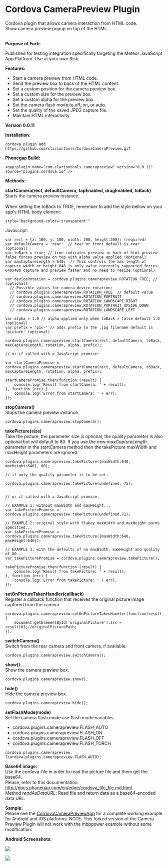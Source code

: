 Cordova CameraPreview Plugin
====================

Cordova plugin that allows camera interaction from HTML code.<br/>
Show camera preview popup on top of the HTML.<br/>
<br/>
<p><b>Purpose of Fork:</b></p>
Published for testing integration specifically targeting the Meteor JavaScript App Platform. Use at your own Risk.<br/>

<p><b>Features:</b></p>
<ul>
  <li>Start a camera preview from HTML code.</li>
  <li>Send the preview box to back of the HTML content.</li>
  <li>Set a custom position for the camera preview box.</li>
  <li>Set a custom size for the preview box.</li>
  <li>Set a custom alpha for the preview box.</li>
  <li>Set the camera flash mode to off, on, or auto.</li>
  <li>Set the quality of the saved JPEG capture file.</li>
  <li>Maintain HTML interactivity.</li>
</ul>

<p><b>Version 0.0.11</b></p>

<p><b>Installation:</b></p>

```
cordova plugin add https://github.com/clariontools/CordovaCameraPreview.git
```

<b>Phonegap Build:</b><br/>

```
<gap:plugin name="com.clariontools.camerapreview" version="0.0.11" source="plugins.cordova.io" />
```

<p><b>Methods:</b></p>


  <b>startCamera(rect, defaultCamera, tapEnabled, dragEnabled, toBack)</b><br/>
  <info>
  	Starts the camera preview instance.
  	<br/>
	<br/>
	When setting the toBack to TRUE, remember to add the style bellow on your app's HTML body element:
```
style="background-color='transparent'"
```
</info>

Javascript:

```
var rect = {x: 100, y: 100, width: 200, height:200}; (required)
var defaultCamera = 'rear'  // rear or front default is rear (optional)
var toBack = true; // true indicates preview in back of html preview false forces preview on top with alpha value applied (optional)
var maxCaptureLength = 640;  // This controls the max length of capture width or height 640 is only value currently supported forces 640x480 capture and preview faster and no need to resize (optional)

var deviceRotation = cordova.plugins.camerapreview.ROTATION_FREE; // (optional)
  // Possible values for camera device rotation:
  // cordova.plugins.camerapreview.ROTATION_FREE  // default value
  // cordova.plugins.camerapreview.ROTATION_PORTRAIT
  // cordova.plugins.camerapreview.ROTATION_LANDSCAPE_RIGHT
  // cordova.plugins.camerapreview.ROTATION_PORTRAIT_UPSIDE_DOWN
  // cordova.plugins.camerapreview.ROTATION_LANDSCAPE_LEFT

var alpha = 1.0 // alpha applied only when toBack = false default 1.0 (optional)
var prefix = 'pic-' // adds prefix to the .jpg filename default is 'picture' (optional)

cordova.plugins.camerapreview.startCamera(rect, defaultCamera, toBack, maxCaptureLength, rotation, alpha, prefix);

// or if called with a JavaScript promise:

var startCameraPromise = cordova.plugins.camerapreview.startCamera(rect, defaultCamera, toBack, maxCaptureLength, rotation, alpha, prefix);

startCameraPromise.then(function (result) {
    console.log('Result from startCamera: ' + result);
}, function (err) {
    console.log('Error from startCamera: ' + err);
});

```

<b>stopCamera()</b><br/>
<info>Stops the camera preview instance.</info><br/>

```
cordova.plugins.camerapreview.stopCamera();
```

<b>takePicture(size)</b><br/>
<info>Take the picture, the parameter size is optional, the quality parameter is also optional but will default to 80.  If you use the new _maxCaptureLength_ parameter in the startCamera method then the takePicture maxWidth and maxHeight parameters are ignored.</info><br/>

```
cordova.plugins.camerapreview.takePicture({maxWidth:640, maxHeight:640}, 80);

// if only the quality parameter is to be set:

cordova.plugins.camerapreview.takePicture(undefined, 75);


// or if called with a JavaScript promise:

// EXAMPLE 1: without maxWidth and maxHeight...
var takePicturePromise = cordova.plugins.camerapreview.takePicture(undefined,72);

// EXAMPLE 2: original style with flakey maxWidth and maxHeight parms specified...
var takePicturePromise = cordova.plugins.camerapreview.takePicture({maxWidth:640, maxHeight:640});

// EXAMPLE 3: with the defaults of no maxWidth, maxHeight and quality of 80...
var takePicturePromise = cordova.plugins.camerapreview.takePicture();

takePicturePromise.then(function (result) {
    console.log('Result from takePicture: ' + result);
}, function (err) {
    console.log('Error from takePicture: ' + err);
});

```

<b>setOnPictureTakenHandler(callback)</b><br/>
<info>Register a callback function that receives the original picture image captured from the camera.</info><br/>

```
cordova.plugins.camerapreview.setOnPictureTakenHandler(function(result){
	document.getElementById('originalPicture').src = result[0];//originalPicturePath;
});
```


<b>switchCamera()</b><br/>
<info>Switch from the rear camera and front camera, if available.</info><br/>

```
cordova.plugins.camerapreview.switchCamera();
```

<b>show()</b><br/>
<info>Show the camera preview box.</info><br/>

```
cordova.plugins.camerapreview.show();
```

<b>hide()</b><br/>
<info>Hide the camera preview box.</info><br/>

```
cordova.plugins.camerapreview.hide();
```

<b>setFlashMode(mode)</b><br/>
<info>Set the camera flash mode use flash mode variables</info><br/>
<ul>
<li>cordova.plugins.camerapreview.FLASH_AUTO</li>
<li>cordova.plugins.camerapreview.FLASH_ON</li>
<li>cordova.plugins.camerapreview.FLASH_OFF</li>
<li>cordova.plugins.camerapreview.FLASH_TORCH</li>
</ul>

```
cordova.plugins.camerapreview.(cordova.plugins.camerapreview.FLASH_AUTO);
```

<b>Base64 image:</b><br/>
Use the cordova-file in order to read the picture file and them get the base64.<br/>
Please, refer to this documentation: http://docs.phonegap.com/en/edge/cordova_file_file.md.html<br/>
Method <i>readAsDataURL</i>: Read file and return data as a base64-encoded data URL.

<b>Sample:</b><br/>
Please see the <a href="https://github.com/mbppower/CordovaCameraPreviewApp">CordovaCameraPreviewApp</a> for a complete working example for Android and iOS platforms.  NOTE: This forked version of the Camera Preview Plugin will not work with the mbppower example without some modification.

<p><b>Android Screenshots:</b></p>
<p><img src="https://raw.githubusercontent.com/mbppower/CordovaCameraPreview/master/docs/img/android-1.png"/></p>
<p><img src="https://raw.githubusercontent.com/mbppower/CordovaCameraPreview/master/docs/img/android-2.png"/></p>

